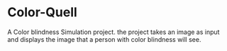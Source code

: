 # Color-Quell
A Color blindness Simulation project. 
the project takes an image as input and displays the image that a person with color blindness will see.
